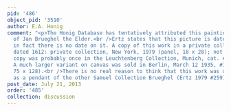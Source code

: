 ```yaml
---
pid: '486'
object_pid: '3510'
author: E.A. Honig
comment: "<p>The Honig Database has tentatively attributed this painting to the Studio
  of Jan Brueghel the Elder.<br />Ertz states that this picture is dated by 1612 but
  in fact there is no date on it. A copy of this work in a private collection is indeed
  dated 1612: private collection, New York, 1979 (panel, 18 x 28); not in Ertz. That
  copy was probably once in the Leuchtenberg Collection, Munich, cat. #107 n 1852.
  A much larger variant on canvas was sold in Berlin, March 12 1935, #155 (canvas,
  75 x 128).<br />There is no real reason to think that this work was originally intended
  as a pendant of the other Samuel Collection Brueghel (Ertz 1979 #259).</p>"
post_date: July 21, 2013
order: '485'
collection: discussion
---
```

